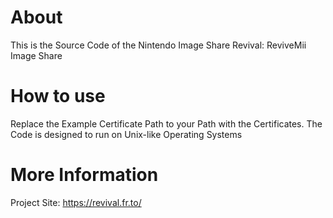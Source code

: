 # About
This is the Source Code of the Nintendo Image Share Revival: ReviveMii Image Share
# How to use
Replace the Example Certificate Path to your Path with the Certificates. The Code is designed to run on Unix-like Operating Systems
# More Information
Project Site: https://revival.fr.to/
